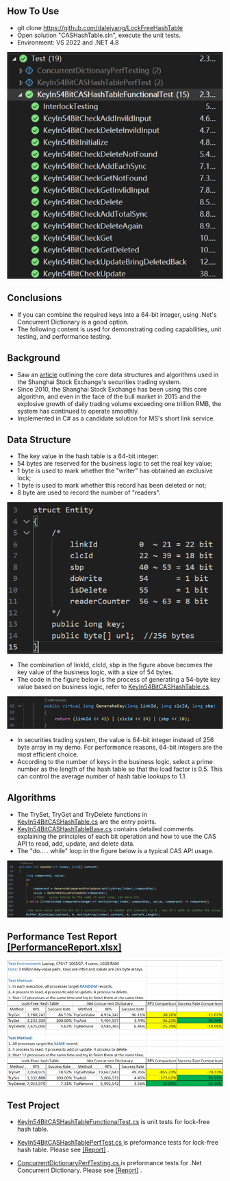 ## How To Use
- git clone https://github.com/daleiyang/LockFreeHashTable
- Open solution "CASHashTable.sln", execute the unit tests.
- Environment: VS 2022 and .NET 4.8

![alt tag](https://raw.githubusercontent.com/daleiyang/LockFreeHashTable/refs/heads/master/Images/ut.jpg)

## Conclusions
- If you can combine the required keys into a 64-bit integer, using .Net's Concurrent Dictionary is a good option.
- The following content is used for demonstrating coding capabilities, unit testing, and performance testing.

## Background
- Saw an [article](https://cloud.tencent.com/developer/article/1130969) outlining the core data structures and algorithms used in the Shanghai Stock Exchange's securities trading system.
- Since 2010, the Shanghai Stock Exchange has been using this core algorithm, and even in the face of the bull market in 2015 and the explosive growth of daily trading volume exceeding one trillion RMB, the system has continued to operate smoothly.
- Implemented in C# as a candidate solution for MS's short link service.

## Data Structure
- The key value in the hash table is a 64-bit integer:
- 54 bytes are reserved for the business logic to set the real key value; 
- 1 byte is used to mark whether the "writer" has obtained an exclusive lock; 
- 1 byte is used to mark whether this record has been deleted or not; 
- 8 byte are used to record the number of "readers". 

![alt tag](https://raw.githubusercontent.com/daleiyang/LockFreeHashTable/refs/heads/master/Images/DataStructure.png)

- The combination of linkId, clcId, sbp in the figure above becomes the key value of the business logic, with a size of 54 bytes.
- The code in the figure below is the process of generating a 54-byte key value based on business logic, refer to [KeyIn54BitCASHashTable.cs](https://github.com/daleiyang/LockFreeHashTable/blob/master/CASHashTable/KeyIn54BitCASHashTable.cs).

![alt tag](https://raw.githubusercontent.com/daleiyang/LockFreeHashTable/refs/heads/master/Images/KeyGen.png)

- In securities trading system, the value is 64-bit integer instead of 256 byte array in my demo. For performance reasons, 64-bit integers are the most efficient choice.
- According to the number of keys in the business logic, select a prime number as the length of the hash table so that the load factor is 0.5. This can control the average number of hash table lookups to 1.1.

## Algorithms
- The TrySet, TryGet and TryDelete functions in [KeyIn54BitCASHashTable.cs](https://github.com/daleiyang/LockFreeHashTable/blob/master/CASHashTable/KeyIn54BitCASHashTable.cs) are the entry points.
- [KeyIn54BitCASHashTableBase.cs](https://github.com/daleiyang/LockFreeHashTable/blob/master/CASHashTable/KeyIn54BitCASHashTableBase.cs)  contains detailed comments explaining the principles of each bit operation and how to use the CAS API to read, add, update, and delete data.
- The "do... . while" loop in the figure below is a typical CAS API usage. 

![alt tag](https://raw.githubusercontent.com/daleiyang/LockFreeHashTable/refs/heads/master/Images/CAS.png)

## Performance Test Report [[PerformanceReport.xlsx]](https://github.com/daleiyang/LockFreeHashTable/raw/refs/heads/master/PerformanceReport.xlsx) 

![alt tag](https://raw.githubusercontent.com/daleiyang/LockFreeHashTable/refs/heads/master/Images/perf.jpg)

## Test Project
- [KeyIn54BitCASHashTableFunctionalTest.cs](https://github.com/daleiyang/LockFreeHashTable/blob/master/Test/KeyIn54BitCASHashTableFunctionalTest.cs) is unit tests for lock-free hash table.

- [KeyIn54BitCASHashTablePerfTest.cs ](https://github.com/daleiyang/LockFreeHashTable/blob/master/Test/KeyIn54BitCASHashTablePerfTest.cs) is preformance tests for lock-free hash table. Please see [[Report]](https://github.com/daleiyang/LockFreeHashTable/raw/refs/heads/master/PerformanceReport.xlsx) .

- [ConcurrentDictionaryPerfTesting.cs ](https://github.com/daleiyang/LockFreeHashTable/blob/master/Test/ConcurrentDictionaryPerfTesting.cs) is preformance tests for .Net Concurrent Dictionary. Please see [[Report]](https://github.com/daleiyang/LockFreeHashTable/raw/refs/heads/master/PerformanceReport.xlsx) .